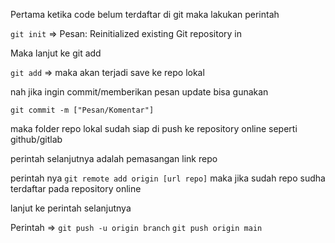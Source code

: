 Pertama ketika code belum terdaftar di git maka lakukan perintah

`git init` => Pesan: Reinitialized existing Git repository in

Maka lanjut ke git add

`git add` => maka akan terjadi save ke repo lokal

nah jika ingin commit/memberikan pesan update bisa gunakan

`git commit -m ["Pesan/Komentar"]`

maka folder repo lokal sudah siap di push ke repository online
seperti github/gitlab

perintah selanjutnya adalah pemasangan link repo

perintah nya `git remote add origin [url repo]`
maka jika sudah repo sudha terdaftar pada repository online

lanjut ke perintah selanjutnya

Perintah => `git push -u origin branch`
            `git push origin main`

